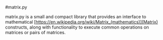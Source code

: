 #matrix.py

matrix.py is a small and compact library that provides an interface to mathematical [https://en.wikipedia.org/wiki/Matrix_(mathematics)](Matrix) constructs, along with functionality to execute common operations on matrices or pairs of matrices.